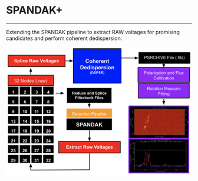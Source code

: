 # SPANDAK+
-----------------
Extending the SPANDAK pipeline to extract RAW voltages for promising candidates and perform coherent dedispersion.

![Flow Graph](spandak+.png)
